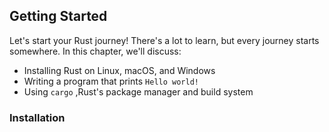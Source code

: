 ## Getting Started

Let's start your Rust journey! There's a lot to learn, but every journey starts somewhere. In this chapter, we'll discuss:

- Installing Rust on Linux, macOS, and Windows
- Writing a program that prints `Hello world!`
- Using `cargo` ,Rust's package manager and build system

### Installation